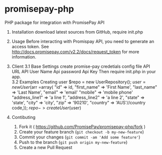 # promisepay-php
PHP package for integration with PromisePay API
1. Installation
download latest sources from GitHub, require init.php
2. Usage 
	Before interacting with Promispay API, you need to generate an access token.
	See http://docs.promisepay.com/v2.2/docs/request_token for more information.
3. Client
	3.1 Base Settings
		create promise-pay credetials config file
		<?xml version='1.0'?>
 		<ApiCredentials>
    			<ApiUrl>API URL</ApiUrl>
    			<ApiLogin>API User Name</ApiLogin>
    			<ApiPassword>Api password</ApiPassword>
    			<ApiKey>Api  Key</ApiKey>
		</ApiCredentials>
	Then require init.php in your app. 		
	3.2 Examples
		Creating user
	$repo = new UserRepository();
	$user = new User($arr =array(
            "id"            => id,
            "first_name"    => 'First Name',
            "last_name"     => 'Last Name',
            "email"         => 'email'
            "mobile"        => 'mobile phone'
            "address_line1" => 'a line 1',
            "address_line2" => 'a line 2',
            "state"         => 'state',
            "city"          => 'city',
            "zip"           => '90210',
            "country"       => 'AUS'//country code,));
	$repo->createUser($user)

4. Contibuting 
	1. Fork it ( https://github.com/PromisePay/promisepay-php/fork )
	2. Create your feature branch (`git checkout -b my-new-feature`)
	3. Commit your changes (`git commit -am 'Add some feature'`)
	4. Push to the branch (`git push origin my-new-feature`)
	5. Create a new Pull Request

